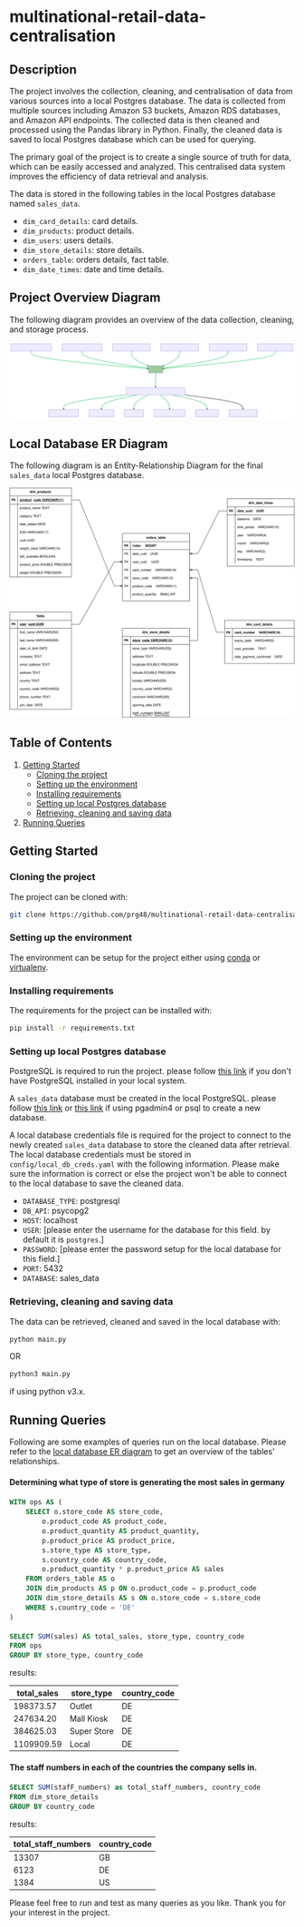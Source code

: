 # multinational-retail-data-centralisation
## Description
The project involves the collection, cleaning, and centralisation of data from various sources into a local Postgres database. The data is collected from multiple sources including Amazon S3 buckets, Amazon RDS databases, and Amazon API endpoints. The collected data is then cleaned and processed using the Pandas library in Python. Finally, the cleaned data is saved to local Postgres database which can be used for querying.

The primary goal of the project is to create a single source of truth for data, which can be easily accessed and analyzed. This centralised data system improves the efficiency of data retrieval and analysis.

The data is stored in the following tables in the local Postgres database named `sales_data`.
* `dim_card_details`: card details.
* `dim_products`: product details.
* `dim_users`: users details.
* `dim_store_details`: store details.
* `orders_table`: orders details, fact table.
* `dim_date_times`: date and time details.

## Project Overview Diagram
The following diagram provides an overview of the data collection, cleaning, and storage process.

![data-centralisation-overview](images/data_centralisation.svg)

## Local Database ER Diagram
The following diagram is an Entity-Relationship Diagram for the final `sales_data` local Postgres database.

![ER-relationship-diagram](images/ER-diagram.svg)

## Table of Contents
1. [Getting Started](#getting-started)
    - [Cloning the project](#cloning-the-project)
    - [Setting up the environment](#setting-up-the-environment)
    - [Installing requirements](#installing-requirements)
    - [Setting up local Postgres database](#setting-up-local-postgres-database)
    - [Retrieving, cleaning and saving data](#retrieving-cleaning-and-saving-data)
2. [Running Queries](#running-queries)

## Getting Started
### Cloning the project
The project can be cloned with:
```bash
git clone https://github.com/prg48/multinational-retail-data-centralisation.git
```

### Setting up the environment
The environment can be setup for the project either using [conda](https://docs.conda.io/projects/conda/en/latest/user-guide/tasks/manage-environments.html#creating-an-environment-with-commands) or [virtualenv](https://virtualenv.pypa.io/en/latest/user_guide.html).

### Installing requirements
The requirements for the project can be installed with:
```bash
pip install -r requirements.txt
```

### Setting up local Postgres database
PostgreSQL is required to run the project. please follow [this link](https://www.postgresql.org/download/) if you don't have PostgreSQL installed in your local system.

A `sales_data` database must be created in the local PostgreSQL. please follow [this link](https://www.postgresql.org/docs/current/sql-createdatabase.html) or [this link](https://www.tutorialsteacher.com/postgresql/create-database) if using pgadmin4 or psql to create a new database.

A local database credentials file is required for the project to connect to the newly created `sales_data` database to store the cleaned data after retrieval. The local database credentials must be stored in `config/local_db_creds.yaml` with the following information. Please make sure the information is correct or else the project won't be able to connect to the local database to save the cleaned data.

* `DATABASE_TYPE`: postgresql
* `DB_API`: psycopg2
* `HOST`: localhost
* `USER`: [please enter the username for the database for this field. by default it is `postgres`.]
* `PASSWORD`: [please enter the password setup for the local database for this field.]
* `PORT`: 5432
* `DATABASE`: sales_data

### Retrieving, cleaning and saving data
The data can be retrieved, cleaned and saved in the local database with:
```bash
python main.py
```

OR

```bash
python3 main.py
```
if using python v3.x. 

## Running Queries
Following are some examples of queries run on the local database. Please refer to the [local database ER diagram](#local-database-er-diagram) to get an overview of the tables' relationships.

#### Determining what type of store is generating the most sales in germany

```sql
WITH ops AS (
    SELECT o.store_code AS store_code,
        o.product_code AS product_code,
        o.product_quantity AS product_quantity,
        p.product_price AS product_price,
        s.store_type AS store_type,
        s.country_code AS country_code,
        o.product_quantity * p.product_price AS sales
    FROM orders_table AS o
    JOIN dim_products AS p ON o.product_code = p.product_code
    JOIN dim_store_details AS s ON o.store_code = s.store_code
    WHERE s.country_code = 'DE'
)

SELECT SUM(sales) AS total_sales, store_type, country_code
FROM ops
GROUP BY store_type, country_code
```

results:

| total_sales | store_type  | country_code |
|-------------|-------------|--------------|
| 198373.57   | Outlet      | DE           |
| 247634.20   | Mall Kiosk  | DE           |
| 384625.03   | Super Store | DE           |
| 1109909.59  | Local       | DE           |

#### The staff numbers in each of the countries the company sells in.

```sql
SELECT SUM(stafF_numbers) as total_staff_numbers, country_code
FROM dim_store_details
GROUP BY country_code
```

results:

| total_staff_numbers | country_code |
|---------------------|--------------|
| 13307               | GB           |
| 6123                | DE           |
| 1384                | US           |

Please feel free to run and test as many queries as you like. Thank you for your interest in the project.